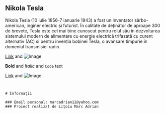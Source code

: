 ## Nikola Tesla

Nikola Tesla (10 iulie 1856-7 ianuarie 1943) a fost un inventator sârbo-american, inginer electric și futurist. În calitate de deținător de aproape 300 de brevete, Tesla este cel mai bine cunoscut pentru rolul său în dezvoltarea sistemului modern de alimentare cu energie electrică trifazată cu curent alternativ (AC) și pentru invenția bobinei Tesla, o avansare timpurie în domeniul transmisiei radio.

[Link](http://t1.gstatic.com/images?q=tbn:ANd9GcS6yrTIuWI8yVYVKF4wCDoCMJVBYsnmqy9r-xURTJofnhLRCKjI5orveJ-6i1F8) and ![Image](http://t1.gstatic.com/images?q=tbn:ANd9GcS6yrTIuWI8yVYVKF4wCDoCMJVBYsnmqy9r-xURTJofnhLRCKjI5orveJ-6i1F8)

**Bold** and _Italic_ and `Code` text

[Link](url) and ![Image](src)
```


# Informații

### Email personal: marcadrian12@yahoo.com
### Proiect realizat de Lițoiu Marc Adrian
